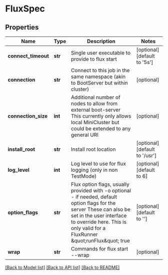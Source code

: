 # FluxSpec


## Properties
Name | Type | Description | Notes
------------ | ------------- | ------------- | -------------
**connect_timeout** | **str** | Single user executable to provide to flux start | [optional] [default to '5s']
**connection** | **str** | Connect to this job in the same namespace (akin to BootServer but within cluster) | [optional] 
**connection_size** | **int** | Additional number of nodes to allow from external boot-server This currently only allows local MiniCluster but could be extended to any general URI | [optional] 
**install_root** | **str** | Install root location | [optional] [default to '/usr']
**log_level** | **int** | Log level to use for flux logging (only in non TestMode) | [optional] [default to 6]
**option_flags** | **str** | Flux option flags, usually provided with -o optional - if needed, default option flags for the server These can also be set in the user interface to override here. This is only valid for a FluxRunner \&quot;runFlux\&quot; true | [optional] [default to '']
**wrap** | **str** | Commands for flux start --wrap | [optional] 

[[Back to Model list]](../README.md#documentation-for-models) [[Back to API list]](../README.md#documentation-for-api-endpoints) [[Back to README]](../README.md)


